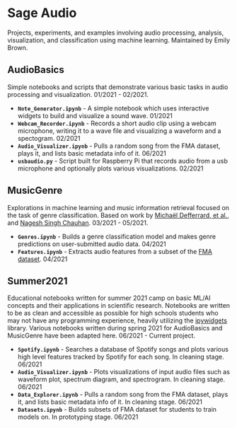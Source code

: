 # Sage Audio  
Projects, experiments, and examples involving audio processing, analysis, visualization, and classification using machine learning. Maintained by Emily Brown.
  
## AudioBasics  
Simple notebooks and scripts that demonstrate various basic tasks in audio processing and visualization. 01/2021 - 02/2021.  
- **`Note_Generator.ipynb`** - A simple notebook which uses interactive widgets to build and visualize a sound wave. 01/2021
- **`Webcam_Recorder.ipynb`** - Records a short audio clip using a webcam microphone, writing it to a wave file and visualizing a waveform and a spectogram. 02/2021
- **`Audio_Visualizer.ipynb`** - Pulls a random song from the FMA dataset, plays it, and lists basic metadata info of it. 06/2021
- **`usbaudio.py`** - Script built for Raspberry Pi that records audio from a usb microphone and optionally plots various visualizations. 02/2021

## MusicGenre
Explorations in machine learning and music information retrieval focused on the task of genre classification. Based on work by [Michaël Defferrard, et al.](https://github.com/mdeff/fma), and [Nagesh Singh Chauhan](https://www.kdnuggets.com/2020/02/audio-data-analysis-deep-learning-python-part-1.html). 03/2021 - 05/2021.
- **`Genres.ipynb`** - Builds a genre classification model and makes genre predictions on user-submitted audio data. 04/2021
- **`Features.ipynb`** - Extracts audio features from a subset of the [FMA dataset](https://github.com/mdeff/fma). 04/2021

## Summer2021
Educational notebooks written for summer 2021 camp on basic ML/AI concepts and their applications in scientific research. Notebooks are written to be as clean and accessible as possible for high schools students who may not have any programming experience, heavily utilizing the [ipywidgets](https://pypi.org/project/ipywidgets/) library. Various notebooks written during spring 2021 for AudioBasics and MusicGenre have been adapted here. 06/2021 - Current project.
- **`Spotify.ipynb`** - Searches a database of Spotify songs and plots various high level features tracked by Spotify for each song. In cleaning stage. 06/2021
- **`Audio_Visualizer.ipynb`** - Plots visualizations of input audio files such as waveform plot, spectrum diagram, and spectrogram. In cleaning stage. 06/2021
- **`Data_Explorer.ipynb`** - Pulls a random song from the FMA dataset, plays it, and lists basic metadata info of it. In cleaning stage. 06/2021
- **`Datasets.ipynb`** - Builds subsets of FMA dataset for students to train models on. In prototyping stage. 06/2021
